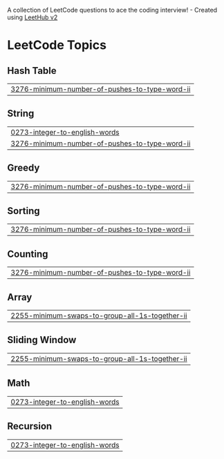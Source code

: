 A collection of LeetCode questions to ace the coding interview! - Created using [LeetHub v2](https://github.com/arunbhardwaj/LeetHub-2.0)
<!---LeetCode Topics Start-->
# LeetCode Topics
## Hash Table
|  |
| ------- |
| [3276-minimum-number-of-pushes-to-type-word-ii](https://github.com/ThapaVinay/LeetCode/tree/master/3276-minimum-number-of-pushes-to-type-word-ii) |
## String
|  |
| ------- |
| [0273-integer-to-english-words](https://github.com/ThapaVinay/LeetCode/tree/master/0273-integer-to-english-words) |
| [3276-minimum-number-of-pushes-to-type-word-ii](https://github.com/ThapaVinay/LeetCode/tree/master/3276-minimum-number-of-pushes-to-type-word-ii) |
## Greedy
|  |
| ------- |
| [3276-minimum-number-of-pushes-to-type-word-ii](https://github.com/ThapaVinay/LeetCode/tree/master/3276-minimum-number-of-pushes-to-type-word-ii) |
## Sorting
|  |
| ------- |
| [3276-minimum-number-of-pushes-to-type-word-ii](https://github.com/ThapaVinay/LeetCode/tree/master/3276-minimum-number-of-pushes-to-type-word-ii) |
## Counting
|  |
| ------- |
| [3276-minimum-number-of-pushes-to-type-word-ii](https://github.com/ThapaVinay/LeetCode/tree/master/3276-minimum-number-of-pushes-to-type-word-ii) |
## Array
|  |
| ------- |
| [2255-minimum-swaps-to-group-all-1s-together-ii](https://github.com/ThapaVinay/LeetCode/tree/master/2255-minimum-swaps-to-group-all-1s-together-ii) |
## Sliding Window
|  |
| ------- |
| [2255-minimum-swaps-to-group-all-1s-together-ii](https://github.com/ThapaVinay/LeetCode/tree/master/2255-minimum-swaps-to-group-all-1s-together-ii) |
## Math
|  |
| ------- |
| [0273-integer-to-english-words](https://github.com/ThapaVinay/LeetCode/tree/master/0273-integer-to-english-words) |
## Recursion
|  |
| ------- |
| [0273-integer-to-english-words](https://github.com/ThapaVinay/LeetCode/tree/master/0273-integer-to-english-words) |
<!---LeetCode Topics End-->